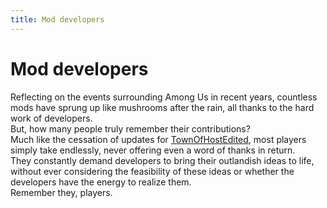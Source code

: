 ```yaml
---
title: Mod developers
---
```

# Mod developers
Reflecting on the events surrounding Among Us in recent years, countless mods have sprung up like mushrooms after the rain, all thanks to the hard work of developers.<br>
But, how many people truly remember their contributions?<br>
Much like the cessation of updates for [TownOfHostEdited](https://aumod.site/en/Mods/HostOnly/TownOfHostEdited), most players simply take endlessly, never offering even a word of thanks in return.<br>
They constantly demand developers to bring their outlandish ideas to life, without ever considering the feasibility of these ideas or whether the developers have the energy to realize them.<br>
Remember they, players.
